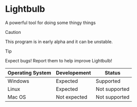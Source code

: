 # Lightbulb
A powerful tool for doing some thingy things

> [!CAUTION]
> This program is in early alpha and it can be unstable.

> [!TIP]  
> Expect bugs! Report them to help improve Lightbulb!

| Operating System  | Developement | Status        |
|-------------------|--------------|---------------|
| Windows           | Expected     | Supported |
| Linux             | Expected     | Not supported |
| Mac OS            | Not expected | Not supported |
